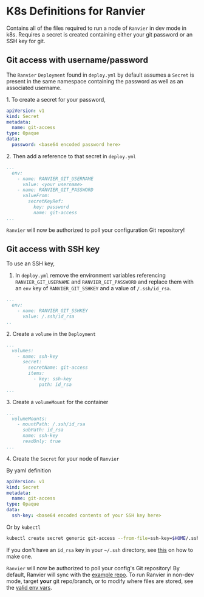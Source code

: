 # K8s Definitions for Ranvier
Contains all of the files required to run a node of `Ranvier` in dev mode in k8s. Requires a secret is created 
containing either your git password or an SSH key for git.

## Git access with username/password
The `Ranvier` `Deployment` found in `deploy.yml` by default assumes a `Secret` is present in the same namespace 
containing the password as well as an associated username.

1\. To create a secret for your password,
```yaml
apiVersion: v1
kind: Secret
metadata:
  name: git-access
type: Opaque
data:
  password: <base64 encoded password here>
```

2\. Then add a reference to that secret in `deploy.yml`
```yaml
...
  env:
    - name: RANVIER_GIT_USERNAME
      value: <your username>
    - name: RANVIER_GIT_PASSWORD
      valueFrom:
        secretKeyRef:
          key: password
          name: git-access
...
```

`Ranvier` will now be authorized to poll your configuration Git repository!

## Git access with SSH key
To use an SSH key, 
1. In `deploy.yml` remove the environment variables referencing `RANVIER_GIT_USERNAME` and `RANVIER_GIT_PASSWORD` and 
replace them with an `env` key of `RANVIER_GIT_SSHKEY` and a value of `/.ssh/id_rsa`.
```yaml
...
  env:
    - name: RANVIER_GIT_SSHKEY
      value: /.ssh/id_rsa
..
```
2\. Create a `volume` in the `Deployment`
```yaml
...
  volumes:
    - name: ssh-key
      secret:
        secretName: git-access
        items:
          - key: ssh-key
            path: id_rsa
...
```
3\. Create a `volumeMount` for the container
```yaml
...
  volumeMounts:
    - mountPath: /.ssh/id_rsa
      subPath: id_rsa
      name: ssh-key
      readOnly: true
...
```

4\. Create the `Secret` for your node of `Ranvier`

By yaml definition
```yaml
apiVersion: v1
kind: Secret
metadata:
  name: git-access
type: Opaque
data:
  ssh-key: <base64 encoded contents of your SSH key here>
```
Or by `kubectl`
```bash
kubectl create secret generic git-access --from-file=ssh-key=$HOME/.ssh/id_rsa
```
If you don't have an `id_rsa` key in your `~/.ssh` directory, see 
[this](https://help.github.com/en/articles/generating-a-new-ssh-key-and-adding-it-to-the-ssh-agent) on how to make one.

`Ranvier` will now be authorized to poll your config's Git repository! By default, Ranvier will sync with the 
[example repo](https://github.com/eddieowens/ranvier-config-example). To run Ranvier in non-dev mode, target **your** 
git repo/branch, or to modify where files are stored, see the
[valid env vars](https://github.com/eddieowens/ranvier/tree/master/server#valid-env-vars).
